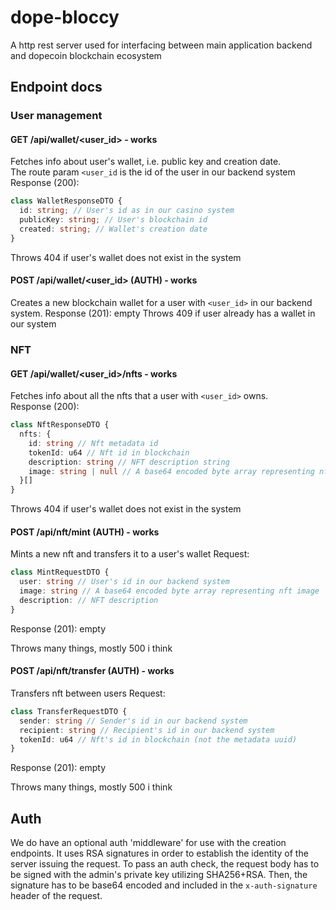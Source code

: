 # dope-bloccy
A http rest server used for interfacing between main application backend and dopecoin blockchain ecosystem

## Endpoint docs
### User management
#### GET /api/wallet/<user_id> - works
Fetches info about user's wallet, i.e. public key and creation date.  
The route param `<user_id` is the id of the user in our backend system
Response (200):
```ts
class WalletResponseDTO {
  id: string; // User's id as in our casino system
  publicKey: string; // User's blockchain id
  created: string; // Wallet's creation date
}
```
Throws 404 if user's wallet does not exist in the system
#### POST /api/wallet/<user_id> (__AUTH__) - works
Creates a new blockchain wallet for a user with `<user_id>` in our backend system.
Response (201):
empty
Throws 409 if user already has a wallet in our system

### NFT
#### GET /api/wallet/<user_id>/nfts - works
Fetches info about all the nfts that a user with `<user_id>` owns.  
Response (200):
```ts
class NftResponseDTO {
  nfts: {
    id: string // Nft metadata id
    tokenId: u64 // Nft id in blockchain
    description: string // NFT description string
    image: string | null // A base64 encoded byte array representing nft image
  }[]
}
```
Throws 404 if user's wallet does not exist in the system

#### POST /api/nft/mint (__AUTH__) - works
Mints a new nft and transfers it to a user's wallet
Request:
```ts
class MintRequestDTO {
  user: string // User's id in our backend system
  image: string // A base64 encoded byte array representing nft image
  description: // NFT description
}
```
Response (201):
empty

Throws many things, mostly 500 i think
#### POST /api/nft/transfer (__AUTH__) - works
Transfers nft between users
Request:
```ts
class TransferRequestDTO {
  sender: string // Sender's id in our backend system
  recipient: string // Recipient's id in our backend system
  tokenId: u64 // Nft's id in blockchain (not the metadata uuid) 
}
```
Response (201):
empty

Throws many things, mostly 500 i think
## Auth
We do have an optional auth 'middleware' for use with the creation endpoints. It uses RSA signatures in order to establish the identity of the server issuing the request. 
To pass an auth check, the request body has to be signed with the admin's private key utilizing SHA256+RSA. Then, the signature has to be base64 encoded and included in the `x-auth-signature` header of the request.

